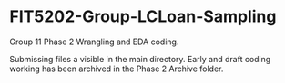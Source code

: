 # FIT5202-Group-LCLoan-Sampling
Group 11
Phase 2 Wrangling and EDA coding.

Submissing files a visible in the main directory.
Early and draft coding working has been archived in the Phase 2 Archive folder.
